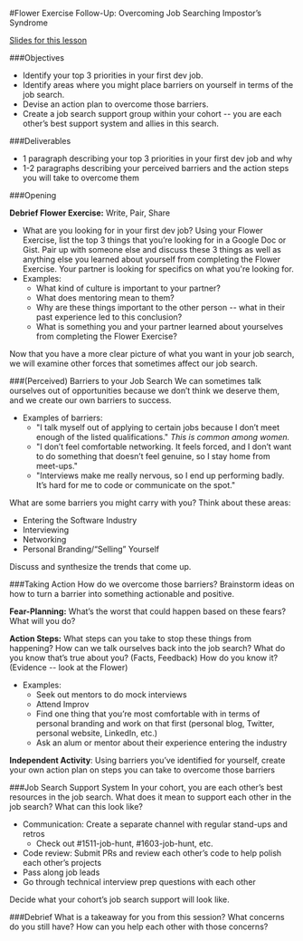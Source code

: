 #Flower Exercise Follow-Up: Overcoming Job Searching Impostor’s Syndrome 

[Slides for this lesson](https://github.com/turingschool/professional_skills/blob/master/files/m4_flower_exercise_follow_up.pdf)

###Objectives
* Identify your top 3 priorities in your first dev job.
* Identify areas where you might place barriers on yourself in terms of the job search.
* Devise an action plan to overcome those barriers. 
* Create a job search support group within your cohort -- you are each other’s best support system and allies in this search. 

###Deliverables
* 1 paragraph describing your top 3 priorities in your first dev job and why
* 1-2 paragraphs describing your perceived barriers and the action steps you will take to overcome them

###Opening

**Debrief Flower Exercise:** Write, Pair, Share 

* What are you looking for in your first dev job? Using your Flower Exercise, list the top 3 things that you’re looking for in a Google Doc or Gist.
Pair up with someone else and discuss these 3 things as well as anything else you learned about yourself from completing the Flower Exercise. Your partner is looking for specifics on what you're looking for. 
* Examples: 
	* What kind of culture is important to your partner? 
	* What does mentoring mean to them? 
	* Why are these things important to the other person -- what in their past experience led to this conclusion? 
	* What is something you and your partner learned about yourselves from completing the Flower Exercise?

Now that you have a more clear picture of what you want in your job search, we will examine other forces that sometimes affect our job search. 

###(Perceived) Barriers to your Job Search
We can sometimes talk ourselves out of opportunities because we don’t think we deserve them, and we create our own barriers to success.

* Examples of barriers:
	* "I talk myself out of applying to certain jobs because I don’t meet enough of the listed qualifications."
*This is common among women.* 
	* "I don’t feel comfortable networking. It feels forced, and I don’t want to do something that doesn’t feel genuine, so I stay home from meet-ups."
	* "Interviews make me really nervous, so I end up performing badly. It’s hard for me to code or communicate on the spot." 

What are some barriers you might carry with you? Think about these areas:

* Entering the Software Industry
* Interviewing
* Networking
* Personal Branding/“Selling” Yourself

Discuss and synthesize the trends that come up.

###Taking Action
How do we overcome those barriers? Brainstorm ideas on how to turn a barrier into something actionable and positive.

**Fear-Planning:** What’s the worst that could happen based on these fears? What will you do?

**Action Steps:** What steps can you take to stop these things from happening? How can we talk ourselves back into the job search? What do you know that’s true about you? (Facts, Feedback) How do you know it? (Evidence -- look at the Flower)

* Examples: 
	* Seek out mentors to do mock interviews
	* Attend Improv
	* Find one thing that you’re most comfortable with in terms of personal branding and work on that first (personal blog, Twitter, personal website, LinkedIn, etc.)
	* Ask an alum or mentor about their experience entering the industry

**Independent Activity**: 
Using barriers you’ve identified for yourself, create your own action plan on steps you can take to overcome those barriers


###Job Search Support System
In your cohort, you are each other’s best resources in the job search. 
What does it mean to support each other in the job search?
What can this look like?

* Communication: Create a separate channel with regular stand-ups and retros
	* Check out #1511-job-hunt, #1603-job-hunt, etc.
* Code review: Submit PRs and review each other’s code to help polish each other’s projects
* Pass along job leads
* Go through technical interview prep questions with each other

Decide what your cohort’s job search support will look like.

###Debrief
What is a takeaway for you from this session?
What concerns do you still have?
How can you help each other with those concerns? 
